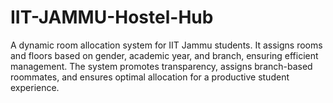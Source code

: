# IIT-JAMMU-Hostel-Hub
A dynamic room allocation system for IIT Jammu students. It assigns rooms and floors based on gender, academic year, and branch, ensuring efficient management. The system promotes transparency, assigns branch-based roommates, and ensures optimal allocation for a productive student experience.
